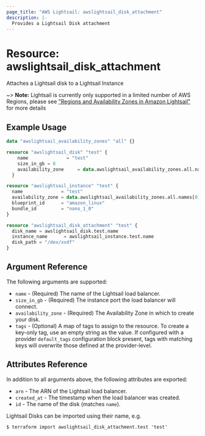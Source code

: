 ```yaml
---
page_title: "AWS Lightsail: awslightsail_disk_attachment"
description: |-
  Provides a Lightsail Disk attachment
---
```


# Resource: awslightsail_disk_attachment

Attaches a Lightsail disk to a Lightsail Instance

~> **Note:** Lightsail is currently only supported in a limited number of AWS Regions, please see ["Regions and Availability Zones in Amazon Lightsail"](https://lightsail.aws.amazon.com/ls/docs/overview/article/understanding-regions-and-availability-zones-in-amazon-lightsail) for more details

## Example Usage

```terraform
data "awslightsail_availability_zones" "all" {}

resource "awslightsail_disk" "test" {
	name              = "test"
	size_in_gb = 8
	availability_zone     = data.awslightsail_availability_zones.all.names[0]
  }

resource "awslightsail_instance" "test" {
  name              = "test"
  availability_zone = data.awslightsail_availability_zones.all.names[0]
  blueprint_id      = "amazon_linux"
  bundle_id         = "nano_1_0"
}

resource "awslightsail_disk_attachment" "test" {
  disk_name = awslightsail_disk.test.name
  instance_name      = awslightsail_instance.test.name
  disk_path = "/dev/xvdf"
}
```

## Argument Reference

The following arguments are supported:

* `name` - (Required) The name of the Lightsail load balancer.
* `size_in_gb` - (Required) The instance port the load balancer will connect.
* `availability_zone` - (Required) The Availability Zone in which to create your disk.
* `tags` - (Optional) A map of tags to assign to the resource. To create a key-only tag, use an empty string as the value. If configured with a provider `default_tags` configuration block present, tags with matching keys will overwrite those defined at the provider-level.

## Attributes Reference

In addition to all arguments above, the following attributes are exported:

* `arn` - The ARN of the Lightsail load balancer.
* `created_at` - The timestamp when the load balancer was created.
* `id` - The name of the disk  (matches `name`).

Lightsail Disks can be imported using their name, e.g.

```shell
$ terraform import awslightsail_disk_attachment.test 'test'
```
